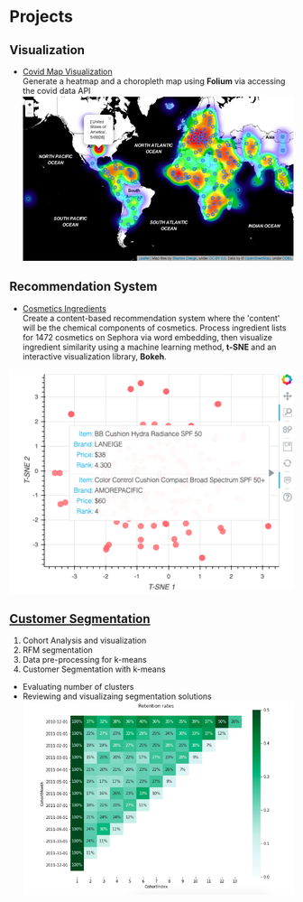 # Projects
## Visualization
+ [Covid Map Visualization](https://github.com/xxionias/covidmap.git)  
Generate a heatmap and a choropleth map using **Folium** via accessing the covid data API
![](images/map2.png)


## Recommendation System
+ [Cosmetics Ingredients](https://github.com/xxionias/CosmeticsIngredients.git)   
Create a content-based recommendation system where the 'content' will be the chemical components of cosmetics. Process ingredient lists for 1472 cosmetics on Sephora via word embedding, then visualize ingredient similarity using a machine learning method, **t-SNE** and an interactive visualization library, **Bokeh**.

![](images/bokehplot.png)


## [Customer Segmentation](https://github.com/xxionias/CustomerSegmentation.git)
1. Cohort Analysis and visualization
2. RFM segmentation
3. Data pre-processing for k-means
4. Customer Segmentation with k-means
+ Evaluating number of clusters
+ Reviewing and visualizaing segmentation solutions
![](images/retentionRates.png)





